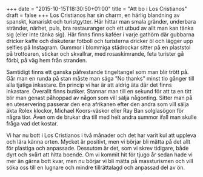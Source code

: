 +++
date = "2015-10-15T18:30:50+01:00"
title = "Att bo i Los Cristianos"
draft = false
+++
Los Cristianos har sin charm, en härlig blandning av spanskt, kanariskt och turistgytter. Här hittar man smala gränder, underbara stränder, närhet, puls, bra restauranger och ett utbud av allt man kan tänka sig (eller inte tänka sig). Här finns finns kaféer i varje gathörn där gubbarna dricker kaffe och diskuterar fotboll och turisterna dricker öl och lägger upp selfies på Instagram. Gummor i blommiga städrockar sitter på en plaststol på trottoaren, stickar och skvallrar, med rosaskimrande, feta turister gå förbi, på väg hem från stranden.

Samtidigt finns ett ganska påfrestande tingeltangel som man blir trött på. Går man en runda på stan måste man säga ”No thanks” minst tio gånger till alla tjatiga inkastare. En princip vi har är att aldrig äta där det finns inkastare. Överallt finns butiker. Stannar man till en sekund för att ta en titt blir man genast påhoppad av någon som vill sälja någonting. Sitter man på en uteservering passerar den ena afrikanen efter den andra som vill sälja äkta Rolex klockor, Michael Koors-väskor eller Ray Ban solglasögon för några tior. Även om de brukar dra till med helt andra summor ifall man skulle fråga vad det kostar.

Vi har nu bott i Los Cristianos i två månader och det har varit kul att uppleva och lära känna orten. Mycket är positivt, men vi börjar bli mätta på det allt för plastiga och anpassade. Dessutom är det, som vi skrev tidigare, både dyrt och svårt att hitta boende. Om vi kommit hit för tjugo år sedan hade vi mer än gärna bott kvar, men nu börjar vi bli mätta på massturismen och vill söka oss till en lugnare och mindre tillrättalagd och anpassad del av ön.

